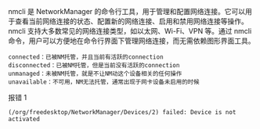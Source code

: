 
nmcli 是 NetworkManager 的命令行工具，用于管理和配置网络连接。它可以用于查看当前网络连接的状态、配置新的网络连接、启用和禁用网络连接等操作。nmcli 支持大多数常见的网络连接类型，如以太网、Wi-Fi、VPN 等。通过 nmcli 命令，用户可以方便地在命令行界面下管理网络连接，而无需依赖图形界面工具。




```shell
connected：已被NM托管，并且当前有活跃的connection
disconnected：已被NM托管，但是当前没有活跃的connection
unmanaged：未被NM托管，就是不让NM动这个设备相关的任何操作
unavailable：不可用，NM无法托管，通常出现于网卡设备未启用的时候
```


报错 1

```
(/org/freedesktop/NetworkManager/Devices/2) failed: Device is not activated
```